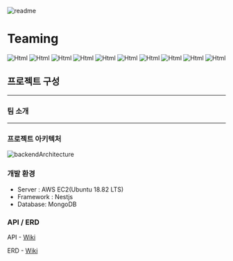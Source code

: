 ![readme](https://user-images.githubusercontent.com/46555489/161640050-44a6df10-0338-498b-8cb2-17ba3dd5ff58.png)

# Teaming

<img alt="Html" src ="https://img.shields.io/badge/-GitHub-181717?logo=c&logoColor=white"/>
<img alt="Html" src ="https://img.shields.io/badge/-TypeScript-3178C6?logo=TypeScript&logoColor=white"/>
<img alt="Html" src ="https://img.shields.io/badge/-Node.js-339933?logo=Node.js&logoColor=white"/>
<img alt="Html" src ="https://img.shields.io/badge/-NestJS-E0234E?logo=NestJS&logoColor=white"/>
<img alt="Html" src ="https://img.shields.io/badge/-MongoDB-47A248?logo=MongoDB&logoColor=white"/>
<img alt="Html" src ="https://img.shields.io/badge/-Amazon AWS
-232F3E?logo=Amazon AWS
&logoColor=white"/>
<img alt="Html" src ="https://img.shields.io/badge/-Socket.io-010101?logo=Socket.io&logoColor=white"/>
<img alt="Html" src ="https://img.shields.io/badge/-NGINX-009639?logo=NGINX&logoColor=white"/>
<img alt="Html" src ="https://img.shields.io/badge/-WebRTC-333333?logo=WebRTC&logoColor=white"/>
<img alt="Html" src ="https://img.shields.io/badge/-Passport-34E27A?logo=Passport&logoColor=white"/>

## 프로젝트 구성

---

### 팀 소개

---

### 프로젝트 아키텍처

![backendArchitecture](https://media.discordapp.net/attachments/769096782088503298/963447925139206194/backend.jpg?width=700&height=597)

### 개발 환경

- Server : AWS EC2(Ubuntu 18.82 LTS)
- Framework : Nestjs
- Database: MongoDB

### API / ERD

API - [Wiki](https://github.com/teaming-project-team3/teaming_backend/wiki/API-%EB%AA%85%EC%84%B8%EC%84%9C)

ERD - [Wiki](https://github.com/teaming-project-team3/teaming_backend/wiki/ERD)
